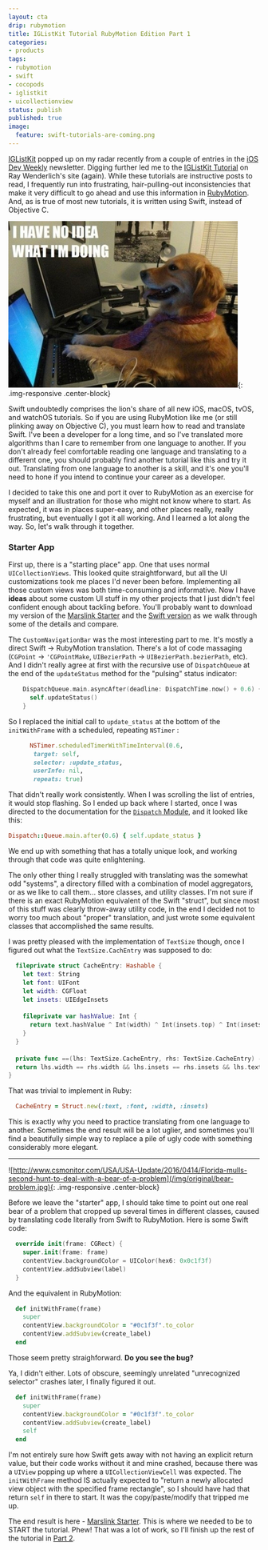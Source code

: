 ```yaml
---
layout: cta
drip: rubymotion
title: IGListKit Tutorial RubyMotion Edition Part 1
categories:
- products
tags:
- rubymotion
- swift
- cocopods
- iglistkit
- uicollectionview
status: publish
published: true
image:
  feature: swift-tutorials-are-coming.png
---
```

[IGListKit](https://github.com/Instagram/IGListKit) popped up on my radar recently 
from a couple of entries in the [iOS Dev Weekly](https://iosdevweekly.com/issues/282?sid=LeumXTm#start) 
newsletter. Digging further led me to the [IGListKit Tutorial](https://www.raywenderlich.com/147162/iglistkit-tutorial-better-uicollectionviews)
on Ray Wenderlich's site (again). While these tutorials are instructive posts to read,
I frequently run into frustrating, hair-pulling-out inconsistencies that make it very 
difficult to go ahead and use this information in [RubyMotion](http://rubymotion.com).
And, as is true of most new tutorials, it is written using Swift, instead of Objective C. 

![](/img/original/no-idea.jpg){: .img-responsive .center-block}

Swift undoubtedly comprises the lion's share of all new iOS, macOS, tvOS, and 
watchOS tutorials.
So if you are using RubyMotion like me (or still plinking away on Objective C), you
must learn how to read and translate Swift. I've been a developer for a long
time, and so I've translated more algorithms than I care to remember from one language 
to another. If you don't already feel comfortable reading one language and translating 
to a different one, you should probably find another tutorial like this and try it out.
Translating from one language to another is a skill, and it's one you'll need to hone 
if you intend to continue your career as a developer. 

I decided to take this one and port it over to RubyMotion as an exercise for myself
and an illustration for those who might not know where to start. As expected, it was in 
places super-easy, and other places really, really frustrating, but eventually I got 
it all working.  And I learned a lot along the way.  So, let's walk through it together. 

### Starter App
First up, there is a "starting place" app. One that uses normal `UICollectionViews`. This looked quite straightforward, but all the UI customizations took me places I'd never been before. Implementing all those custom views was both time-consuming and informative. Now I have **ideas** about some custom UI stuff in my other projects that I just didn't feel confident enough about tackling before. You'll probably want to download my version of the [Marslink Starter](https://github.com/wndxlori/WNDXRubyMotion/releases/download/marslink-start/Marslink_Starter.tar.gz) and the [Swift version](https://koenig-media.raywenderlich.com/uploads/2016/12/Marslink_Starter.zip) as we walk through some of the details and compare.

The `CustomNavigationBar` was the most interesting part to me.  It's mostly a direct Swift -> RubyMotion translation.  There's a lot of code massaging (`CGPoint` -> `'CGPointMake`, `UIBezierPath` -> `UIBezierPath.bezierPath`, etc). And I didn't really agree at first with the recursive use of `DispatchQueue` at the end of the `updateStatus` method for the "pulsing" status indicator:

```swift
    DispatchQueue.main.asyncAfter(deadline: DispatchTime.now() + 0.6) {
      self.updateStatus()
    }
```

So I replaced the initial call to `update_status` at the bottom of the `initWithFrame` with a scheduled, repeating `NSTimer` :

```ruby
      NSTimer.scheduledTimerWithTimeInterval(0.6,
       target: self, 
       selector: :update_status, 
       userInfo: nil, 
       repeats: true)
```

That didn't really work consistently.  When I was scrolling the list of entries, it would stop flashing. So I ended up back where I started, once I was directed to the documentation for the [`Dispatch` Module](https://github.com/MacRuby/MacRuby/wiki/Dispatch-Module), and it looked like this:

```ruby
Dispatch::Queue.main.after(0.6) { self.update_status }
```

We end up with something that has a totally unique look, and working through that code was quite enlightening.

The only other thing I really struggled with translating was the somewhat odd "systems", a directory filled with a combination of model aggregators, or as we like to call them... store classes, and utility classes.  I'm not sure if there is an exact RubyMotion equivalent of the Swift "struct", but since most of this stuff was clearly throw-away utility code, in the end I decided not to worry too much about "proper" translation, and just wrote some equivalent classes that accomplished the same results.

I was pretty pleased with the implementation of `TextSize` though, once I figured out what the `TextSize.CachEntry` was supposed to do:

```swift
  fileprivate struct CacheEntry: Hashable {
    let text: String
    let font: UIFont
    let width: CGFloat
    let insets: UIEdgeInsets
    
    fileprivate var hashValue: Int {
      return text.hashValue ^ Int(width) ^ Int(insets.top) ^ Int(insets.left) ^ Int(insets.bottom) ^ Int(insets.right)
    }
  }
  
  private func ==(lhs: TextSize.CacheEntry, rhs: TextSize.CacheEntry) -> Bool {
  return lhs.width == rhs.width && lhs.insets == rhs.insets && lhs.text == rhs.text
}

```

That was trivial to implement in Ruby:

```ruby
  CacheEntry = Struct.new(:text, :font, :width, :insets)
```

This is exactly why you need to practice translating from one language to another. Sometimes the end result will be a lot uglier, and sometimes you'll find a beautifully simple way to replace a pile of ugly code with something considerably more elegant.

----
![http://www.csmonitor.com/USA/USA-Update/2016/0414/Florida-mulls-second-hunt-to-deal-with-a-bear-of-a-problem](/img/original/bear-problem.jpg){: .img-responsive .center-block}

Before we leave the "starter" app, I should take time to point out one real bear of a problem that cropped up several times in different classes, caused by translating code literally from Swift to RubyMotion. Here is some Swift code:

```swift
  override init(frame: CGRect) {
    super.init(frame: frame)
    contentView.backgroundColor = UIColor(hex6: 0x0c1f3f)
    contentView.addSubview(label)
  }
```

And the equivalent in RubyMotion:

```ruby
  def initWithFrame(frame)
    super
    contentView.backgroundColor = "#0c1f3f".to_color
    contentView.addSubview(create_label)
  end
```

Those seem pretty straighforward. **Do you see the bug?**  

Ya, I didn't either.  Lots of obscure, seemingly unrelated "unrecognized selector" crashes later, I finally figured it out.

```ruby
  def initWithFrame(frame)
    super
    contentView.backgroundColor = "#0c1f3f".to_color
    contentView.addSubview(create_label)
    self
  end
```

I'm not entirely sure how Swift gets away with not having an explicit return value, but their code works without it and mine crashed, because there was a `UIView` popping up where a `UICollectionViewCell` was expected. The `initWithFrame` method IS actually expected to "return a newly allocated view object with the specified frame rectangle", so I should have had that return `self` in there to start.  It was the copy/paste/modify that tripped me up.

The end result is here - [Marslink Starter](https://github.com/wndxlori/WNDXRubyMotion/releases/download/marslink-start/Marslink_Starter.tar.gz).  This is where we needed to be to START the tutorial.  Phew! That was a lot of work, so I'll finish up the rest of the tutorial in [Part 2](/blog/iglistkit-tutorial-part-2/).
